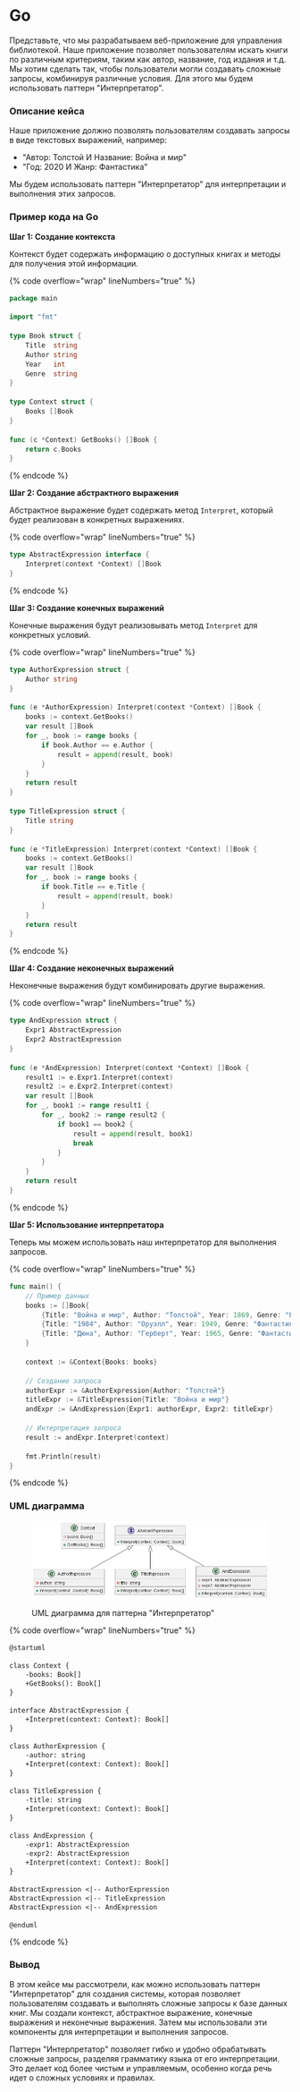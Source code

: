 # Go

Представьте, что мы разрабатываем веб-приложение для управления библиотекой. Наше приложение позволяет пользователям искать книги по различным критериям, таким как автор, название, год издания и т.д. Мы хотим сделать так, чтобы пользователи могли создавать сложные запросы, комбинируя различные условия. Для этого мы будем использовать паттерн "Интерпретатор".

### **Описание кейса**

Наше приложение должно позволять пользователям создавать запросы в виде текстовых выражений, например:

* "Автор: Толстой И Название: Война и мир"
* "Год: 2020 И Жанр: Фантастика"

Мы будем использовать паттерн "Интерпретатор" для интерпретации и выполнения этих запросов.

### Пример кода на Go

**Шаг 1: Создание контекста**

Контекст будет содержать информацию о доступных книгах и методы для получения этой информации.

{% code overflow="wrap" lineNumbers="true" %}
```go
package main

import "fmt"

type Book struct {
    Title  string
    Author string
    Year   int
    Genre  string
}

type Context struct {
    Books []Book
}

func (c *Context) GetBooks() []Book {
    return c.Books
}
```
{% endcode %}

**Шаг 2: Создание абстрактного выражения**

Абстрактное выражение будет содержать метод `Interpret`, который будет реализован в конкретных выражениях.

{% code overflow="wrap" lineNumbers="true" %}
```go
type AbstractExpression interface {
    Interpret(context *Context) []Book
}
```
{% endcode %}

**Шаг 3: Создание конечных выражений**

Конечные выражения будут реализовывать метод `Interpret` для конкретных условий.

{% code overflow="wrap" lineNumbers="true" %}
```go
type AuthorExpression struct {
    Author string
}

func (e *AuthorExpression) Interpret(context *Context) []Book {
    books := context.GetBooks()
    var result []Book
    for _, book := range books {
        if book.Author == e.Author {
            result = append(result, book)
        }
    }
    return result
}

type TitleExpression struct {
    Title string
}

func (e *TitleExpression) Interpret(context *Context) []Book {
    books := context.GetBooks()
    var result []Book
    for _, book := range books {
        if book.Title == e.Title {
            result = append(result, book)
        }
    }
    return result
}
```
{% endcode %}

**Шаг 4: Создание неконечных выражений**

Неконечные выражения будут комбинировать другие выражения.

{% code overflow="wrap" lineNumbers="true" %}
```go
type AndExpression struct {
    Expr1 AbstractExpression
    Expr2 AbstractExpression
}

func (e *AndExpression) Interpret(context *Context) []Book {
    result1 := e.Expr1.Interpret(context)
    result2 := e.Expr2.Interpret(context)
    var result []Book
    for _, book1 := range result1 {
        for _, book2 := range result2 {
            if book1 == book2 {
                result = append(result, book1)
                break
            }
        }
    }
    return result
}
```
{% endcode %}

**Шаг 5: Использование интерпретатора**

Теперь мы можем использовать наш интерпретатор для выполнения запросов.

{% code overflow="wrap" lineNumbers="true" %}
```go
func main() {
    // Пример данных
    books := []Book{
        {Title: "Война и мир", Author: "Толстой", Year: 1869, Genre: "Роман"},
        {Title: "1984", Author: "Оруэлл", Year: 1949, Genre: "Фантастика"},
        {Title: "Дюна", Author: "Герберт", Year: 1965, Genre: "Фантастика"},
    }

    context := &Context{Books: books}

    // Создание запроса
    authorExpr := &AuthorExpression{Author: "Толстой"}
    titleExpr := &TitleExpression{Title: "Война и мир"}
    andExpr := &AndExpression{Expr1: authorExpr, Expr2: titleExpr}

    // Интерпретация запроса
    result := andExpr.Interpret(context)

    fmt.Println(result)
}
```
{% endcode %}

### UML диаграмма

<figure><img src="../../../../../.gitbook/assets/image (1).png" alt=""><figcaption><p>UML диаграмма для паттерна "Интерпретатор"</p></figcaption></figure>

{% code overflow="wrap" lineNumbers="true" %}
```plantuml
@startuml

class Context {
    -books: Book[]
    +GetBooks(): Book[]
}

interface AbstractExpression {
    +Interpret(context: Context): Book[]
}

class AuthorExpression {
    -author: string
    +Interpret(context: Context): Book[]
}

class TitleExpression {
    -title: string
    +Interpret(context: Context): Book[]
}

class AndExpression {
    -expr1: AbstractExpression
    -expr2: AbstractExpression
    +Interpret(context: Context): Book[]
}

AbstractExpression <|-- AuthorExpression
AbstractExpression <|-- TitleExpression
AbstractExpression <|-- AndExpression

@enduml
```
{% endcode %}

### Вывод

В этом кейсе мы рассмотрели, как можно использовать паттерн "Интерпретатор" для создания системы, которая позволяет пользователям создавать и выполнять сложные запросы к базе данных книг. Мы создали контекст, абстрактное выражение, конечные выражения и неконечные выражения. Затем мы использовали эти компоненты для интерпретации и выполнения запросов.

Паттерн "Интерпретатор" позволяет гибко и удобно обрабатывать сложные запросы, разделяя грамматику языка от его интерпретации. Это делает код более чистым и управляемым, особенно когда речь идет о сложных условиях и правилах.
